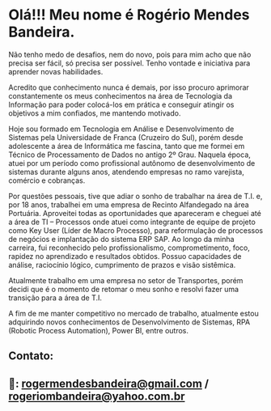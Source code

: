 # Olá!!! Meu nome é Rogério Mendes Bandeira.

Não tenho medo de desafios, nem do novo, pois para mim acho que não precisa ser fácil, só precisa ser possível. Tenho vontade e iniciativa para aprender novas habilidades.

Acredito que conhecimento nunca é demais, por isso procuro aprimorar constantemente os meus conhecimentos na área de Tecnologia da Informação para poder colocá-los em prática e conseguir atingir os objetivos a mim confiados, me mantendo motivado.

Hoje sou formado em Tecnologia em Análise e Desenvolvimento de Sistemas pela Universidade de Franca (Cruzeiro do Sul), porém desde adolescente a área de Informática me fascina, tanto que me formei em Técnico de Processamento de Dados no antigo 2º Grau. Naquela época, atuei por um período como profissional autônomo de desenvolvimento de sistemas durante alguns anos, atendendo empresas no ramo varejista, comércio e cobranças.

Por questões pessoais, tive que adiar o sonho de trabalhar na área de T.I. e, por 18 anos, trabalhei em uma empresa de Recinto Alfandegado na área Portuária. Aproveitei todas as oportunidades que apareceram e cheguei até a área de TI – Processos onde atuei como integrante de equipe de projeto como Key User (Líder de Macro Processo), para reformulação de processos de negócios e implantação do sistema ERP SAP. Ao longo da minha carreira, fui reconhecido pelo profissionalismo, comprometimento, foco, rapidez no aprendizado e resultados obtidos. Possuo capacidades de análise, raciocínio lógico, cumprimento de prazos e visão sistêmica.

Atualmente trabalho em uma empresa no setor de Transportes, porém decidi que é o momento de retomar o meu sonho e resolvi fazer uma transição para a área de T.I.  

A fim de me manter competitivo no mercado de trabalho, atualmente estou adquirindo novos conhecimentos de Desenvolvimento de Sistemas, RPA (Robotic Process Automation), Power BI, entre outros.

## Contato:
## 📩: rogermendesbandeira@gmail.com / rogeriombandeira@yahoo.com.br 
